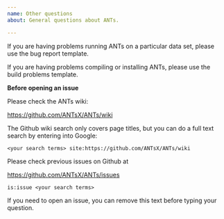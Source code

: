 ```yaml
---
name: Other questions
about: General questions about ANTs.

---
```


If you are having problems running ANTs on a particular data set, please use the
bug report template.

If you are having problems compiling or installing ANTs, please use the build
problems template.


**Before opening an issue**

Please check the ANTs wiki:

https://github.com/ANTsX/ANTs/wiki

The Github wiki search only covers page titles, but you can do a full
text search by entering into Google:

```
<your search terms> site:https://github.com/ANTsX/ANTs/wiki
```

Please check previous issues on Github at

https://github.com/ANTsX/ANTs/issues

```
is:issue <your search terms>
```

If you need to open an issue, you can remove this text before typing your
question. 


